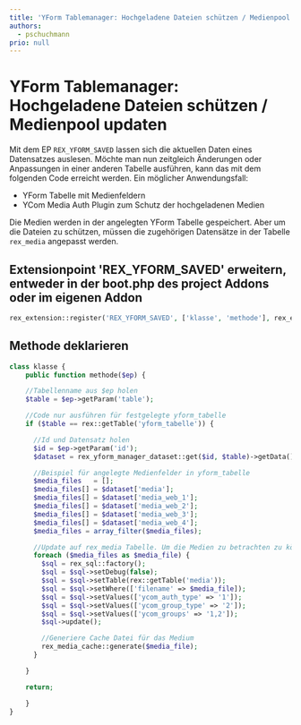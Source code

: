 ```yaml
---
title: 'YForm Tablemanager: Hochgeladene Dateien schützen / Medienpool updaten'
authors:
  - pschuchmann
prio: null
---
```


# YForm Tablemanager: Hochgeladene Dateien schützen / Medienpool updaten

Mit dem EP `REX_YFORM_SAVED` lassen sich die aktuellen Daten eines Datensatzes auslesen. Möchte man nun zeitgleich Änderungen oder Anpassungen in einer anderen Tabelle ausführen, kann das mit dem folgenden Code erreicht werden. Ein möglicher Anwendungsfall:

* YForm Tabelle mit Medienfeldern
* YCom Media Auth Plugin zum Schutz der hochgeladenen Medien

Die Medien werden in der angelegten YForm Tabelle gespeichert. Aber um die Dateien zu schützen, müssen die zugehörigen Datensätze in der Tabelle `rex_media` angepasst werden.

## Extensionpoint 'REX\_YFORM\_SAVED' erweitern, entweder in der boot.php des project Addons oder im eigenen Addon

```php
rex_extension::register('REX_YFORM_SAVED', ['klasse', 'methode'], rex_extension::LATE);
```

## Methode deklarieren

```php
class klasse {
    public function methode($ep) {

    //Tabellenname aus $ep holen
    $table = $ep->getParam('table');

    //Code nur ausführen für festgelegte yform_tabelle
    if ($table == rex::getTable('yform_tabelle')) {

      //Id und Datensatz holen
      $id = $ep->getParam('id');
      $dataset = rex_yform_manager_dataset::get($id, $table)->getData();

      //Beispiel für angelegte Medienfelder in yform_tabelle
      $media_files   = [];
      $media_files[] = $dataset['media'];
      $media_files[] = $dataset['media_web_1'];
      $media_files[] = $dataset['media_web_2'];
      $media_files[] = $dataset['media_web_3'];
      $media_files[] = $dataset['media_web_4'];
      $media_files = array_filter($media_files);

      //Update auf rex_media Tabelle. Um die Medien zu betrachten zu können, muss der Nutzer eingeloggt sein und wenigstens einer Gruppe zugehörig sein mit Id 1 und/oder 2.
      foreach ($media_files as $media_file) {
        $sql = rex_sql::factory();
        $sql = $sql->setDebug(false);
        $sql = $sql->setTable(rex::getTable('media'));
        $sql = $sql->setWhere(['filename' => $media_file]);
        $sql = $sql->setValues(['ycom_auth_type' => '1']);
        $sql = $sql->setValues(['ycom_group_type' => '2']);
        $sql = $sql->setValues(['ycom_groups' => '1,2']);
        $sql->update();

        //Generiere Cache Datei für das Medium
        rex_media_cache::generate($media_file);
      }

    }

    return;

    }
}
```


